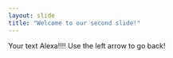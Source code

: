 ```yaml
---
layout: slide
title: "Welcome to our second slide!"
---
```

Your text Alexa!!!!
Use the left arrow to go back!
